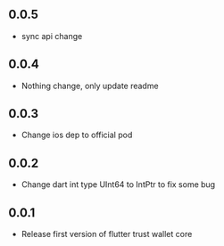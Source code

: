 ## 0.0.5

* sync api change


## 0.0.4

* Nothing change, only update readme


## 0.0.3

* Change ios dep to official pod



## 0.0.2

* Change dart int type UInt64 to IntPtr to fix some bug


## 0.0.1

* Release first version of flutter trust wallet core

